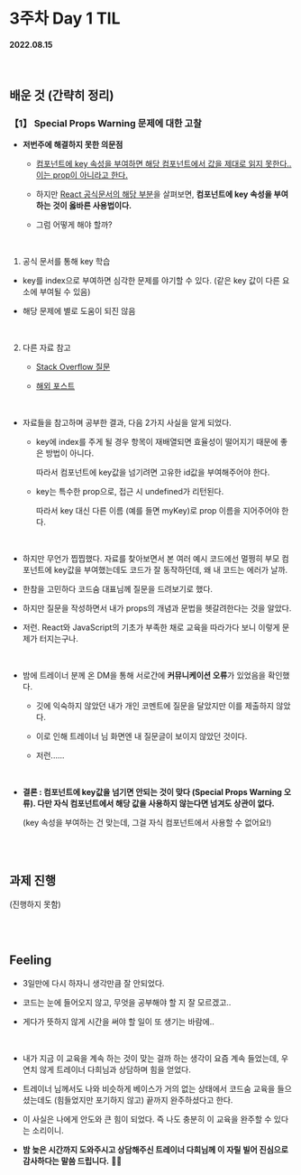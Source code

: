 # 3주차 Day 1 TIL

#### 2022.08.15

<br/>

## 배운 것 (간략히 정리)

### 【1】 <strong>Special Props Warning 문제에 대한 고찰</strong>

- <strong>저번주에 해결하지 못한 의문점</strong>

    - <a href="https://ko.reactjs.org/warnings/special-props.html">컴포넌트에 key 속성을 부여하면 해당 컴포넌트에서 값을 제대로 읽지 못한다.. 이는 prop이 아니라고 한다.</a>

    - 하지만 <a href="https://ko.reactjs.org/docs/lists-and-keys.html#extracting-components-with-keys">React 공식문서의 해당 부분</a>을 살펴보면, <strong>컴포넌트에 key 속성을 부여하는 것이 옳바른 사용법이다.</strong>

    - 그럼 어떻게 해야 할까?

<br/>

1. 공식 문서를 통해 key 학습

- key를 index으로 부여하면 심각한 문제를 야기할 수 있다. (같은 key 값이 다른 요소에 부여될 수 있음)

- 해당 문제에 별로 도움이 되진 않음

<br/>

2. 다른 자료 참고

    - <a href="https://stackoverflow.com/questions/33661511/reactjs-key-undefined-when-accessed-as-a-prop">Stack Overflow 질문</a>

    - <a href="https://bobbyhadz.com/blog/react-key-is-not-a-prop-trying-to-access-it-results-undefined">해외 포스트</a>


<br/>

- 자료들을 참고하며 공부한 결과, 다음 2가지 사실을 알게 되었다.

    - key에 index를 주게 될 경우 항목이 재배열되면 효율성이 떨어지기 때문에 좋은 방법이 아니다.

      따라서 컴포넌트에 key값을 넘기려면 고유한 id값을 부여해주어야 한다.

    - key는 특수한 prop으로, 접근 시 undefined가 리턴된다.  
    
      따라서 key 대신 다른 이름 (예를 들면 myKey)로 prop 이름을 지어주어야 한다.

<br/>

- 하지만 무언가 찝찝했다. 자료를 찾아보면서 본 여러 예시 코드에선 멀쩡히 부모 컴포넌트에 key값을 부여했는데도 코드가 잘 동작하던데, 왜 내 코드는 에러가 날까.

- 한참을 고민하다 코드숨 대표님께 질문을 드려보기로 했다.

- 하지만 질문을 작성하면서 내가 props의 개념과 문법을 헷갈려한다는 것을 알았다.

- 저런. React와 JavaScript의 기초가 부족한 채로 교육을 따라가다 보니 이렇게 문제가 터지는구나.

<br/>

- 밤에 트레이너 분께 온 DM을 통해 서로간에 <strong>커뮤니케이션 오류</strong>가 있었음을 확인했다.

    - 깃에 익숙하지 않았던 내가 개인 코멘트에 질문을 달았지만 이를 제출하지 않았다.

    - 이로 인해 트레이너 님 화면엔 내 질문글이 보이지 않았던 것이다.
    
    - 저런......

<br/>

- <strong>결론 : 컴포넌트에 key값을 넘기면 안되는 것이 맞다 (Special Props Warning 오류). 다만 자식 컴포넌트에서 해당 값을 사용하지 않는다면 넘겨도 상관이 없다.</strong>

    (key 속성을 부여하는 건 맞는데, 그걸 자식 컴포넌트에서 사용할 수 없어요!)

<br/><br/>

## 과제 진행

(진행하지 못함)

<br/><br/>

## Feeling

- 3일만에 다시 하자니 생각만큼 잘 안되었다.

- 코드는 눈에 들어오지 않고, 무엇을 공부해야 할 지 잘 모르겠고..

- 게다가 뜻하지 않게 시간을 써야 할 일이 또 생기는 바람에..

<br/>

- 내가 지금 이 교육을 계속 하는 것이 맞는 걸까 하는 생각이 요즘 계속 들었는데, 우연치 않게 트레이너 다희님과 상담하며 힘을 얻었다.

- 트레이너 님께서도 나와 비슷하게 베이스가 거의 없는 상태에서 코드숨 교육을 들으셨는데도 (힘들었지만 포기하지 않고) 끝까지 완주하셨다고 한다.

- 이 사실은 나에게 안도와 큰 힘이 되었다. 즉 나도 충분히 이 교육을 완주할 수 있다는 소리이니.

- <strong>밤 늦은 시간까지 도와주시고 상담해주신 트레이너 다희님께 이 자릴 빌어 진심으로 감사하다는 말씀 드립니다.</strong> 🙇‍♀️